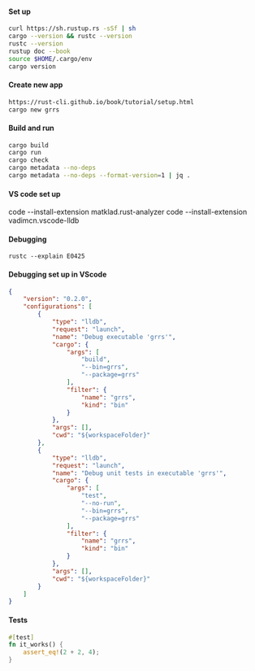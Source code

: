 

#### Set up

```bash
curl https://sh.rustup.rs -sSf | sh
cargo --version && rustc --version
rustc --version
rustup doc --book
source $HOME/.cargo/env
cargo version
```

#### Create new app

```bash
https://rust-cli.github.io/book/tutorial/setup.html
cargo new grrs
```


#### Build and run

```bash
cargo build
cargo run
cargo check
cargo metadata --no-deps
cargo metadata --no-deps --format-version=1 | jq .
```

#### VS code set up

code --install-extension matklad.rust-analyzer
code --install-extension vadimcn.vscode-lldb


#### Debugging

```
rustc --explain E0425
```

#### Debugging set up in VScode

```json
{
    "version": "0.2.0",
    "configurations": [
        {
            "type": "lldb",
            "request": "launch",
            "name": "Debug executable 'grrs'",
            "cargo": {
                "args": [
                    "build",
                    "--bin=grrs",
                    "--package=grrs"
                ],
                "filter": {
                    "name": "grrs",
                    "kind": "bin"
                }
            },
            "args": [],
            "cwd": "${workspaceFolder}"
        },
        {
            "type": "lldb",
            "request": "launch",
            "name": "Debug unit tests in executable 'grrs'",
            "cargo": {
                "args": [
                    "test",
                    "--no-run",
                    "--bin=grrs",
                    "--package=grrs"
                ],
                "filter": {
                    "name": "grrs",
                    "kind": "bin"
                }
            },
            "args": [],
            "cwd": "${workspaceFolder}"
        }
    ]
}
```

#### Tests

```rust
#[test]
fn it_works() {
    assert_eq!(2 + 2, 4);
}
```
